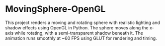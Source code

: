 # MovingSphere-OpenGL
This project renders a moving and rotating sphere with realistic lighting and shadow effects using OpenGL in Python. The sphere moves along the x-axis while rotating, with a semi-transparent shadow beneath it. The animation runs smoothly at ~60 FPS using GLUT for rendering and timing.
